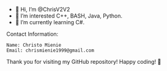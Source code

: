 - 👋 Hi, I’m @ChrisV2V2
- 👀 I’m interested C++, BASH, Java, Python.
- 🌱 I’m currently learning C#.

Contact Information:

    Name: Christo Mienie
    Email: chrismienie1999@gmail.com

Thank you for visiting my GitHub repository! Happy coding! 🚀

<!---
ChrisV2V2/ChrisV2V2 is a ✨ special ✨ repository because its `README.md` (this file) appears on your GitHub profile.
You can click the Preview link to take a look at your changes.
--->

